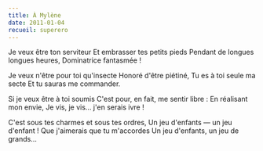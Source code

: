 ```yaml
---
title: À Mylène
date: 2011-01-04
recueil: superero
---
```


Je veux être ton serviteur
Et embrasser tes petits pieds
Pendant de longues longues heures,
Dominatrice fantasmée !

Je veux n'être pour toi qu'insecte
Honoré d'être piétiné,
Tu es à toi seule ma secte
Et tu sauras me commander.

Si je veux être à toi soumis
C'est pour, en fait, me sentir libre :
En réalisant mon envie,
Je vis, je vis... j'en serais ivre !

C'est sous tes charmes et sous tes ordres,
Un jeu d'enfants — un jeu d'enfant !
Que j'aimerais que tu m'accordes
Un jeu d'enfants, un jeu de grands...
